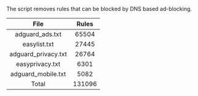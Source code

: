 The script removes rules that can be blocked by DNS based ad-blocking.


| File | Rules |
|:----:|:-----:|
| adguard_ads.txt | 65504 |
| easylist.txt | 27445 |
| adguard_privacy.txt | 26764 |
| easyprivacy.txt | 6301 |
| adguard_mobile.txt | 5082 |
| Total | 131096 |